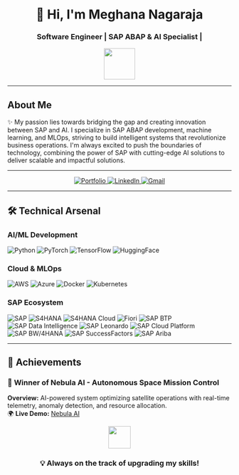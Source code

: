 <h1 align="center">👋 Hi, I'm Meghana Nagaraja</h1>
<h3 align="center">Software Engineer | SAP ABAP & AI Specialist |</h3>

<p align="center">
  <img height="70" src="https://media0.giphy.com/media/147a7QKzPPbHBC/giphy.gif" />
</p>

---

## About Me  
✨ My passion lies towards bridging the gap and creating innovation between SAP and AI. I specialize in SAP ABAP development, machine learning, and MLOps, striving to build intelligent systems that revolutionize business operations. I'm always excited to push the boundaries of technology, combining the power of SAP with cutting-edge AI solutions to deliver scalable and impactful solutions.

---

<p align="center">
  <a href="https://meghananagaraja.netlify.app/" target="_blank">
    <img src="https://img.shields.io/badge/Portfolio-%23000000.svg?style=for-the-badge&logo=react&logoColor=white" alt="Portfolio"/>
  </a>
  <a href="https://www.linkedin.com/in/meghana-nagaraja-01ai/" target="_blank">
    <img src="https://img.shields.io/badge/LinkedIn-%230077B5.svg?style=for-the-badge&logo=linkedin&logoColor=white" alt="LinkedIn"/>
  </a>
  <a href="mailto:meghana.nagaraja01@gmail.com">
    <img src="https://img.shields.io/badge/Gmail-D14836?style=for-the-badge&logo=gmail&logoColor=white" alt="Gmail"/>
  </a>
</p>

---

## 🛠️ Technical Arsenal

### **AI/ML Development**  
![Python](https://img.shields.io/badge/Python-3776AB?logo=python&logoColor=white)
![PyTorch](https://img.shields.io/badge/PyTorch-EE4C2C?logo=pytorch&logoColor=white)
![TensorFlow](https://img.shields.io/badge/TensorFlow-FF6F00?logo=tensorflow&logoColor=white)
![HuggingFace](https://img.shields.io/badge/Hugging%20Face-FFD21E?logo=huggingface&logoColor=black)

### **Cloud & MLOps**  
![AWS](https://img.shields.io/badge/AWS-%23FF9900.svg?logo=amazon-aws&logoColor=white)
![Azure](https://img.shields.io/badge/Azure-0089D6?logo=microsoft-azure&logoColor=white)
![Docker](https://img.shields.io/badge/Docker-2496ED?logo=docker&logoColor=white)
![Kubernetes](https://img.shields.io/badge/Kubernetes-326CE5?logo=kubernetes&logoColor=white)

### **SAP Ecosystem**  
![SAP](https://img.shields.io/badge/SAP-0FAAFF?logo=sap&logoColor=white)
![S4HANA](https://img.shields.io/badge/S%2F4HANA-0FAAFF?logo=sap&logoColor=white)
![S4HANA Cloud](https://img.shields.io/badge/S%2F4HANA%20Cloud-0FAAFF?logo=sap&logoColor=white)
![Fiori](https://img.shields.io/badge/Fiori-0FAAFF?logo=sap&logoColor=white)
![SAP BTP](https://img.shields.io/badge/SAP%20BTP-0FAAFF?logo=sap&logoColor=white)
![SAP Data Intelligence](https://img.shields.io/badge/SAP%20Data%20Intelligence-0FAAFF?logo=sap&logoColor=white)
![SAP Leonardo](https://img.shields.io/badge/SAP%20Leonardo-0FAAFF?logo=sap&logoColor=white)
![SAP Cloud Platform](https://img.shields.io/badge/SAP%20Cloud%20Platform-0FAAFF?logo=sap&logoColor=white)
![SAP BW/4HANA](https://img.shields.io/badge/SAP%20BW%2F4HANA-0FAAFF?logo=sap&logoColor=white)
![SAP SuccessFactors](https://img.shields.io/badge/SAP%20SuccessFactors-0FAAFF?logo=sap&logoColor=white)
![SAP Ariba](https://img.shields.io/badge/SAP%20Ariba-0FAAFF?logo=sap&logoColor=white)

---

## 🚀 Achievements

### 🌌 **Winner of Nebula AI - Autonomous Space Mission Control**  
**Overview:** AI-powered system optimizing satellite operations with real-time telemetry, anomaly detection, and resource allocation.  
🌍 **Live Demo:** [Nebula AI](https://nebulaspace.netlify.app/)  

<p align="center">
  <img height="50" src="https://media3.giphy.com/media/5WILqPq29TyIkVCSej/giphy.gif" />
</p>

<h3 align="center">💡 Always on the track of upgrading my skills!</h3>
